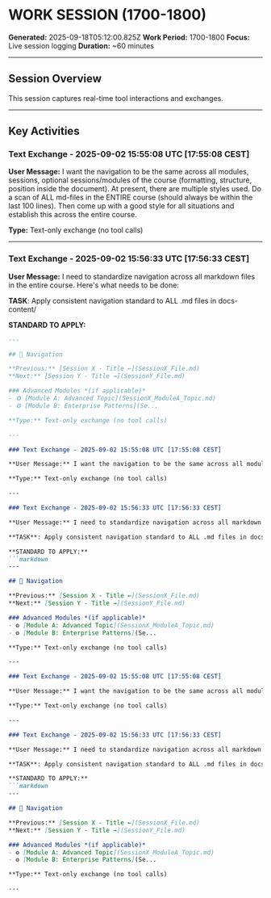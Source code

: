 # WORK SESSION (1700-1800)

**Generated:** 2025-09-18T05:12:00.825Z
**Work Period:** 1700-1800
**Focus:** Live session logging
**Duration:** ~60 minutes

---

## Session Overview

This session captures real-time tool interactions and exchanges.

---

## Key Activities

### Text Exchange - 2025-09-02 15:55:08 UTC [17:55:08 CEST]

**User Message:** I want the navigation to be the same across all modules, sessions, optional sessions/modules of the course (formatting, structure, position inside the document). At present, there are multiple styles used. Do a scan of ALL md-files in the ENTIRE course (should always be within the last 100 lines). Then come up with a good style for all situations and establish this across the entire course.

**Type:** Text-only exchange (no tool calls)

---

### Text Exchange - 2025-09-02 15:56:33 UTC [17:56:33 CEST]

**User Message:** I need to standardize navigation across all markdown files in the entire course. Here's what needs to be done:

**TASK**: Apply consistent navigation standard to ALL .md files in docs-content/

**STANDARD TO APPLY:**
```markdown
---

## 🧭 Navigation

**Previous:** [Session X - Title ←](SessionX_File.md)  
**Next:** [Session Y - Title →](SessionY_File.md)  

### Advanced Modules *(if applicable)*
- ⚙️ [Module A: Advanced Topic](SessionX_ModuleA_Topic.md)  
- ⚙️ [Module B: Enterprise Patterns](Se...

**Type:** Text-only exchange (no tool calls)

---

### Text Exchange - 2025-09-02 15:55:08 UTC [17:55:08 CEST]

**User Message:** I want the navigation to be the same across all modules, sessions, optional sessions/modules of the course (formatting, structure, position inside the document). At present, there are multiple styles used. Do a scan of ALL md-files in the ENTIRE course (should always be within the last 100 lines). Then come up with a good style for all situations and establish this across the entire course.

**Type:** Text-only exchange (no tool calls)

---

### Text Exchange - 2025-09-02 15:56:33 UTC [17:56:33 CEST]

**User Message:** I need to standardize navigation across all markdown files in the entire course. Here's what needs to be done:

**TASK**: Apply consistent navigation standard to ALL .md files in docs-content/

**STANDARD TO APPLY:**
```markdown
---

## 🧭 Navigation

**Previous:** [Session X - Title ←](SessionX_File.md)  
**Next:** [Session Y - Title →](SessionY_File.md)  

### Advanced Modules *(if applicable)*
- ⚙️ [Module A: Advanced Topic](SessionX_ModuleA_Topic.md)  
- ⚙️ [Module B: Enterprise Patterns](Se...

**Type:** Text-only exchange (no tool calls)

---

### Text Exchange - 2025-09-02 15:55:08 UTC [17:55:08 CEST]

**User Message:** I want the navigation to be the same across all modules, sessions, optional sessions/modules of the course (formatting, structure, position inside the document). At present, there are multiple styles used. Do a scan of ALL md-files in the ENTIRE course (should always be within the last 100 lines). Then come up with a good style for all situations and establish this across the entire course.

**Type:** Text-only exchange (no tool calls)

---

### Text Exchange - 2025-09-02 15:56:33 UTC [17:56:33 CEST]

**User Message:** I need to standardize navigation across all markdown files in the entire course. Here's what needs to be done:

**TASK**: Apply consistent navigation standard to ALL .md files in docs-content/

**STANDARD TO APPLY:**
```markdown
---

## 🧭 Navigation

**Previous:** [Session X - Title ←](SessionX_File.md)  
**Next:** [Session Y - Title →](SessionY_File.md)  

### Advanced Modules *(if applicable)*
- ⚙️ [Module A: Advanced Topic](SessionX_ModuleA_Topic.md)  
- ⚙️ [Module B: Enterprise Patterns](Se...

**Type:** Text-only exchange (no tool calls)

---

